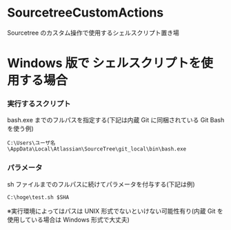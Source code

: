 # SourcetreeCustomActions

Sourcetree のカスタム操作で使用するシェルスクリプト置き場

# Windows 版で シェルスクリプトを使用する場合

### 実行するスクリプト

bash.exe までのフルパスを指定する(下記は内蔵 Git に同梱されている Git Bash を使う例)

```
C:\Users\ユーザ名\AppData\Local\Atlassian\SourceTree\git_local\bin\bash.exe
```

### パラメータ

sh ファイルまでのフルパスに続けてパラメータを付与する(下記は例)

```
C:\hoge\test.sh $SHA
```

※実行環境によってはパスは UNIX 形式でないといけない可能性有り(内蔵 Git を使用している場合は Windows 形式で大丈夫)
